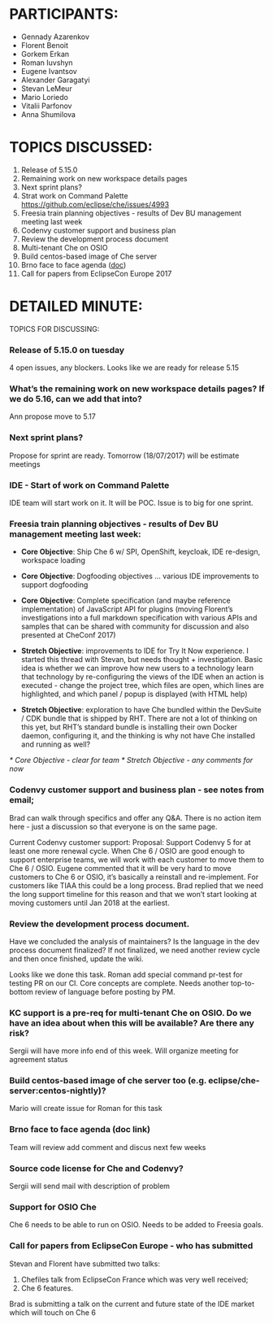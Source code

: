 # PARTICIPANTS:

- Gennady Azarenkov
- Florent Benoit
- Gorkem Erkan
- Roman Iuvshyn
- Eugene Ivantsov
- Alexander Garagatyi
- Stevan LeMeur
- Mario Loriedo
- Vitalii Parfonov
- Anna Shumilova

# TOPICS DISCUSSED:

1. Release of 5.15.0
2. Remaining work on new workspace details pages
3. Next sprint plans?
4. Strat work on Command Palette https://github.com/eclipse/che/issues/4993
6. Freesia train planning objectives - results of Dev BU management meeting last week
7. Codenvy customer support and business plan
8. Review the development process document
9. Multi-tenant Che on OSIO
10. Build centos-based image of Che server
11. Brno face to face agenda ([doc](https://docs.google.com/document/d/1Tw6BWm-4Qji_MzgnZmQejA4nrepdrWJQrBEqDDdNaWQ/edit#))
12. Call for papers from EclipseCon Europe 2017


# DETAILED MINUTE:

TOPICS FOR DISCUSSING:

### Release of 5.15.0 on tuesday
4 open issues, any blockers. Looks like we are ready for release 5.15

### What’s the remaining work on new workspace details pages? If we do 5.16, can we add that into? 
Ann propose move to 5.17

### Next sprint plans? 
Propose for sprint are ready. Tomorrow (18/07/2017) will be estimate meetings
  
### IDE - Start of work on Command Palette
 IDE team will start work on it. It will be POC. Issue is to big for one sprint.

### Freesia train planning objectives - results of Dev BU management meeting last week:
* **Core Objective**: Ship Che 6 w/ SPI, OpenShift, keycloak, IDE re-design, workspace loading
* **Core Objective**: Dogfooding objectives … various IDE improvements to support dogfooding
* **Core Objective**: Complete specification (and maybe reference implementation) of JavaScript API for plugins (moving Florent’s investigations into a full markdown specification with various APIs and samples that can be shared with community for discussion and also presented at CheConf 2017)

* **Stretch Objective**: improvements to IDE for Try It Now experience.  I started this thread with Stevan, but needs thought + investigation.  Basic idea is whether we can improve how new users to a technology learn that technology by re-configuring the views of the IDE when an action is executed - change the project tree, which files are open, which lines are highlighted, and which panel / popup is displayed (with HTML help)
* **Stretch Objective**: exploration to have Che bundled within the DevSuite / CDK bundle that is shipped by RHT. There are not a lot of thinking on this yet, but RHT’s standard bundle is installing their own Docker daemon, configuring it, and the thinking is why not have Che installed and running as well?

_* Core Objective - clear for team_
_* Stretch Objective - any comments for now_


### Codenvy customer support and business plan - see notes from email;

Brad can walk through specifics and offer any Q&A. There is no action item here - just a discussion so that everyone is on the same page.

Current Codenvy customer support:
Proposal: Support Codenvy 5 for at least one more renewal cycle. When Che 6 / OSIO are good enough to support enterprise teams, we will work with each customer to move them to Che 6 / OSIO.
Eugene commented that it will be very hard to move customers to Che 6 or OSIO, it’s basically a reinstall and re-implement. For customers like TIAA this could be a long process.
Brad replied that we need the long support timeline for this reason and that we won’t start looking at moving customers until Jan 2018 at the earliest.
 
           
### Review the development process document. 
Have we concluded the analysis of maintainers?  Is the language in the dev process document finalized?  If not finalized, we need another review cycle and then once finished, update the wiki.

Looks like we done this task. Roman add special command pr-test for testing PR on our CI.
Core concepts are complete. Needs another top-to-bottom review of language before posting by PM.

### KC support is a pre-req for multi-tenant Che on OSIO. Do we have an idea about when this will be available? Are there any risk?

Sergii will have more info end of this week. Will organize meeting for agreement status  

### Build centos-based image of che server too (e.g. eclipse/che-server:centos-nightly)?
Mario will create issue for Roman for this task

### Brno face to face agenda (doc link)
Team will review add comment and discus next few weeks

### Source code license for Che and Codenvy?
Sergii will send mail with description of problem 

### Support for OSIO Che

Che 6 needs to be able to run on OSIO. Needs to be added to Freesia goals.

### Call for papers from EclipseCon Europe - who has submitted

Stevan and Florent have submitted two talks:
1. Chefiles talk from EclipseCon France which was very well received;
2. Che 6 features.

Brad is submitting a talk on the current and future state of the IDE market which will touch on Che 6

